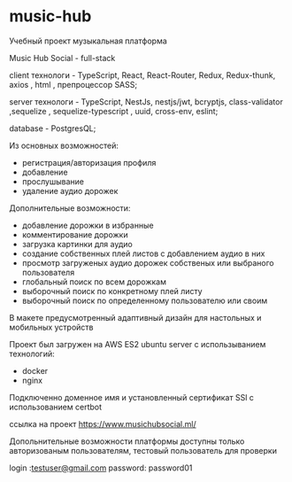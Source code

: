 # music-hub


Учебный проект музыкальная платформа 

  Music Hub Social - full-stack

client технологи - TypeScript, React, React-Router, Redux, Redux-thunk, axios , html , препроцессор SASS;

server технологи - TypeScript, NestJs, nestjs/jwt, bcryptjs, class-validator ,sequelize , sequelize-typescript , uuid, cross-env, eslint;

database - PostgresQL;

 Из основных возможностей:
  
  - регистрация/авторизация профиля
  - добавление
  - прослушывание
  - удаление аудио дорожек

 Дополнительные возможности:
  
  - добавление дорожки в избранные
  - комментирование дорожки
  - загрузка картинки для аудио
  - создание собственных плей листов с добавлением аудио в них
  - просмотр загруженых аудио дорожек собственых или выбраного пользователя
  - глобальный поиск по всем дорожкам
  - выборочный поиск по конкретному плей листу
  - выборочный поиск по определенному пользователю или своим
  
В макете предусмотренный адаптивный дизайн для настольных и мобильных устройств

Проект был загружен на AWS ES2 ubuntu server с использыванием технологий:
  
  - docker
  - nginx
 
Подключенно доменное имя и установленный сертификат SSl c использованием certbot

ссылка на проект https://www.musichubsocial.ml/

Допольнительные возможности платформы доступны только авторизованым пользователям, тестовый пользователь для проверки

login :testuser@gmail.com
password: password01






